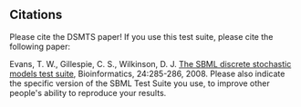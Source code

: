 
## Citations

Please cite the DSMTS paper! If you use this test suite, please cite the following paper:

Evans, T. W., Gillespie, C. S., Wilkinson, D. J. [The SBML discrete stochastic models test suite](https://academic.oup.com/bioinformatics/article/24/2/285/227660), Bioinformatics, 24:285-286, 2008.
Please also indicate the specific version of the SBML Test Suite you use, to improve other people's ability to reproduce your results.

